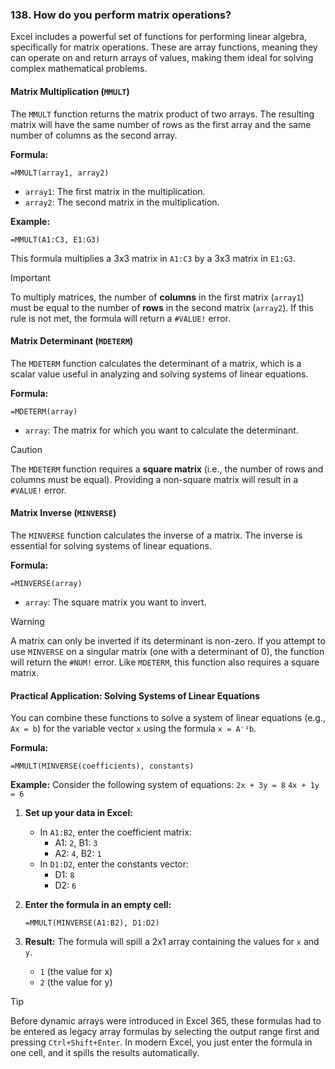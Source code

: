 ### 138. How do you perform matrix operations?

Excel includes a powerful set of functions for performing linear algebra, specifically for matrix operations. These are array functions, meaning they can operate on and return arrays of values, making them ideal for solving complex mathematical problems.

#### Matrix Multiplication (`MMULT`)

The `MMULT` function returns the matrix product of two arrays. The resulting matrix will have the same number of rows as the first array and the same number of columns as the second array.

**Formula:**
```excel
=MMULT(array1, array2)
```
*   `array1`: The first matrix in the multiplication.
*   `array2`: The second matrix in the multiplication.

**Example:**
```excel
=MMULT(A1:C3, E1:G3)
```
This formula multiplies a 3x3 matrix in `A1:C3` by a 3x3 matrix in `E1:G3`.

> [!IMPORTANT]
> To multiply matrices, the number of **columns** in the first matrix (`array1`) must be equal to the number of **rows** in the second matrix (`array2`). If this rule is not met, the formula will return a `#VALUE!` error.

#### Matrix Determinant (`MDETERM`)

The `MDETERM` function calculates the determinant of a matrix, which is a scalar value useful in analyzing and solving systems of linear equations.

**Formula:**
```excel
=MDETERM(array)
```
*   `array`: The matrix for which you want to calculate the determinant.

> [!CAUTION]
> The `MDETERM` function requires a **square matrix** (i.e., the number of rows and columns must be equal). Providing a non-square matrix will result in a `#VALUE!` error.

#### Matrix Inverse (`MINVERSE`)

The `MINVERSE` function calculates the inverse of a matrix. The inverse is essential for solving systems of linear equations.

**Formula:**
```excel
=MINVERSE(array)
```
*   `array`: The square matrix you want to invert.

> [!WARNING]
> A matrix can only be inverted if its determinant is non-zero. If you attempt to use `MINVERSE` on a singular matrix (one with a determinant of 0), the function will return the `#NUM!` error. Like `MDETERM`, this function also requires a square matrix.

#### Practical Application: Solving Systems of Linear Equations

You can combine these functions to solve a system of linear equations (e.g., `Ax = b`) for the variable vector `x` using the formula `x = A⁻¹b`.

**Formula:**
```excel
=MMULT(MINVERSE(coefficients), constants)
```

**Example:**
Consider the following system of equations:
`2x + 3y = 8`
`4x + 1y = 6`

1.  **Set up your data in Excel:**
    *   In `A1:B2`, enter the coefficient matrix:
        *   A1: `2`, B1: `3`
        *   A2: `4`, B2: `1`
    *   In `D1:D2`, enter the constants vector:
        *   D1: `8`
        *   D2: `6`

2.  **Enter the formula in an empty cell:**
    ```excel
    =MMULT(MINVERSE(A1:B2), D1:D2)
    ```

3.  **Result:** The formula will spill a 2x1 array containing the values for `x` and `y`.
    *   `1` (the value for x)
    *   `2` (the value for y)

> [!TIP]
> Before dynamic arrays were introduced in Excel 365, these formulas had to be entered as legacy array formulas by selecting the output range first and pressing `Ctrl+Shift+Enter`. In modern Excel, you just enter the formula in one cell, and it spills the results automatically.
